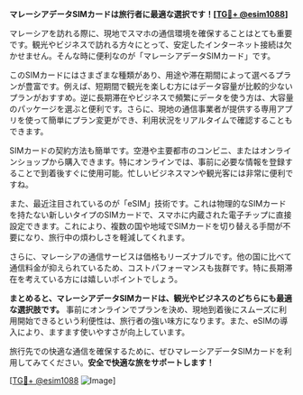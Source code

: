 **マレーシアデータSIMカードは旅行者に最適な選択です！[[TG💪+ @esim1088](https://t.me/s/esim1088)]**

マレーシアを訪れる際に、現地でスマホの通信環境を確保することはとても重要です。観光やビジネスで訪れる方々にとって、安定したインターネット接続は欠かせません。そんな時に便利なのが「マレーシアデータSIMカード」です。

このSIMカードにはさまざまな種類があり、用途や滞在期間によって選べるプランが豊富です。例えば、短期間で観光を楽しむ方にはデータ容量が比較的少ないプランがおすすめ。逆に長期滞在やビジネスで頻繁にデータを使う方は、大容量のパッケージを選ぶと便利です。さらに、現地の通信事業者が提供する専用アプリを使って簡単にプラン変更ができ、利用状況をリアルタイムで確認することもできます。

SIMカードの契約方法も簡単です。空港や主要都市のコンビニ、またはオンラインショップから購入できます。特にオンラインでは、事前に必要な情報を登録することで到着後すぐに使用可能。忙しいビジネスマンや観光客には非常に便利ですね。

また、最近注目されているのが「eSIM」技術です。これは物理的なSIMカードを持たない新しいタイプのSIMカードで、スマホに内蔵された電子チップに直接設定できます。これにより、複数の国や地域でSIMカードを切り替える手間が不要になり、旅行中の煩わしさを軽減してくれます。

さらに、マレーシアの通信サービスは価格もリーズナブルです。他の国に比べて通信料金が抑えられているため、コストパフォーマンスも抜群です。特に長期滞在を考えている方には嬉しいポイントでしょう。

**まとめると、マレーシアデータSIMカードは、観光やビジネスのどちらにも最適な選択肢です。** 事前にオンラインでプランを決め、現地到着後にスムーズに利用開始できるという利便性は、旅行者の強い味方になります。また、eSIMの導入により、ますます使いやすさが向上しています。

旅行先での快適な通信を確保するために、ぜひマレーシアデータSIMカードを利用してみてください。**安全で快適な旅をサポートします！**

[[TG💪+ @esim1088](https://t.me/s/esim1088) ![Image](https://i.postimg.cc/Y0z9fWf4/image.png)]